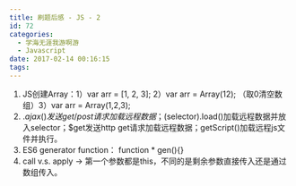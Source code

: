 ```yaml
---
title: 刷题后感 - JS - 2
id: 72
categories:
  - 学海无涯我游啊游
  - Javascript
date: 2017-02-14 00:16:15
tags:
---
```


1.  JS创建Array：1）var arr = [1, 2, 3]; 2）var arr = Array(12); （取0清空数组）3）var arr = Array(1,2,3);
2.  $.ajax()发送get/post请求加载远程数据；$(selector).load()加载远程数据并放入selector；$get发送http get请求加载远程数据；getScript()加载远程js文件并执行。
3.  ES6 generator function： function * gen(){}
4.  call v.s. apply -&gt; 第一个参数都是this，不同的是剩余参数直接传入还是通过数组传入。
